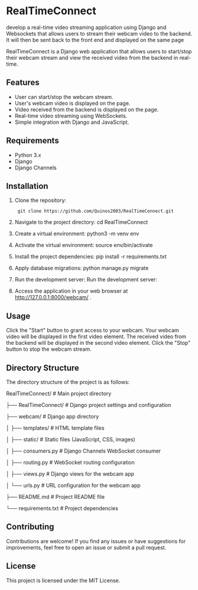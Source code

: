# RealTimeConnect
develop a real-time video streaming application using Django and Websockets that allows users to stream their webcam video to the backend. It will then be sent back to the front end and displayed on the same page

RealTimeConnect is a Django web application that allows users to start/stop their webcam stream and view the received video from the backend in real-time.

## Features

- User can start/stop the webcam stream.
- User's webcam video is displayed on the page.
- Video received from the backend is displayed on the page.
- Real-time video streaming using WebSockets.
- Simple integration with Django and JavaScript.

## Requirements

- Python 3.x
- Django
- Django Channels

## Installation

1. Clone the repository:

   ```shell
    git clone https://github.com/Quinos2003/RealTimeConnect.git

2. Navigate to the project directory:
    cd RealTimeConnect

3. Create a virtual environment:
    python3 -m venv env

4. Activate the virtual environment:
    source env/bin/activate

5. Install the project dependencies:
    pip install -r requirements.txt

6. Apply database migrations:
    python manage.py migrate

7. Run the development server:
    Run the development server:

8. Access the application in your web browser at http://127.0.0.1:8000/webcam/ .

## Usage
Click the "Start" button to grant access to your webcam.
Your webcam video will be displayed in the first video element.
The received video from the backend will be displayed in the second video element.
Click the "Stop" button to stop the webcam stream.
## Directory Structure
The directory structure of the project is as follows:

RealTimeConnect/          # Main project directory

  ├── RealTimeConnect/     # Django project settings and configuration
  
  ├── webcam/              # Django app directory
  
  │   ├── templates/       # HTML template files
  
  │   ├── static/          # Static files (JavaScript, CSS, images)
  
  │   ├── consumers.py     # Django Channels WebSocket consumer
  
  │   ├── routing.py       # WebSocket routing configuration
  
  │   ├── views.py         # Django views for the webcam app
  
  │   └── urls.py          # URL configuration for the webcam app
  
  ├── README.md            # Project README file
  
  └── requirements.txt     # Project dependencies
  
## Contributing
Contributions are welcome! If you find any issues or have suggestions for improvements, feel free to open an issue or submit a pull request.

## License
This project is licensed under the MIT License.
